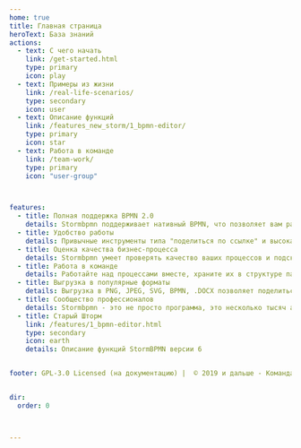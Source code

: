 ```yaml
---
home: true
title: Главная страница
heroText: База знаний 
actions:
  - text: С чего начать
    link: /get-started.html
    type: primary
    icon: play
  - text: Примеры из жизни
    link: /real-life-scenarios/
    type: secondary
    icon: user
  - text: Описание функций
    link: /features_new_storm/1_bpmn-editor/
    type: primary  
    icon: star
  - text: Работа в команде
    link: /team-work/
    type: primary  
    icon: "user-group"



features:
  - title: Полная поддержка BPMN 2.0
    details: Stormbpmn поддерживает нативный BPMN, что позволяет вам разговаривать с коллегами и заказчиками на одном языке.
  - title: Удобство работы
    details: Привычные инструменты типа "поделиться по ссылке" и высокая скорость работы делают создание и согласование простым и понятным.
  - title: Оценка качества бизнес-процесса
    details: Stormbpmn умеет проверять качество ваших процессов и подсказывать, как их улучшить.
  - title: Работа в команде
    details: Работайте над процессами вместе, храните их в структуре папок. Stormbpmn автоматически версионирует все.
  - title: Выгрузка в популярные форматы
    details: Выгрузка в PNG, JPEG, SVG, BPMN, .DOCX позволяет поделиться процессами с коллегами, у которых нет постоянного доступа в интернет.
  - title: Сообщество профессионалов
    details: Stormbpmn - это не просто программа, это несколько тысяч аналитиков, которые с радостью делятся опытом работы с бизнес-процессами со всеми желающими. Приходите и вы!
  - title: Старый Шторм
    link: /features/1_bpmn-editor.html
    type: secondary  
    icon: earth
    details: Описание функций StormBPMN версии 6


footer: GPL-3.0 Licensed (на документацию) |  © 2019 и дальше - Команда stormbpmn.com


dir:
  order: 0



---
```

